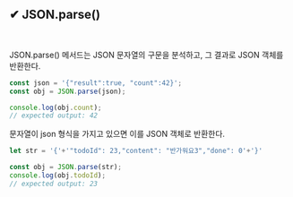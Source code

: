 ## ✔ JSON.parse()

<br>

JSON.parse() 메서드는 JSON 문자열의 구문을 분석하고, 그 결과로 JSON 객체를 반환한다.

```js
const json = '{"result":true, "count":42}';
const obj = JSON.parse(json);

console.log(obj.count);
// expected output: 42

```

문자열이 json 형식을 가지고 있으면 이를 JSON 객체로 반환한다.

```js
let str = '{'+'"todoId": 23,"content": "반가워요3","done": 0'+'}'

const obj = JSON.parse(str);
console.log(obj.todoId);
// expected output: 23

```